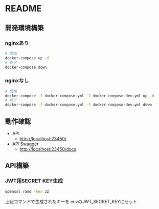 # README

## 開発環境構築

### nginxあり

```.bash
# 開始
docker-compose up -d
# 終了
docker-compose down
```

### nginxなし

```.bash
# 開始
docker-compose -f docker-compose.yml -f docker-compose-dev.yml up -d
# 終了
docker-compose -f docker-compose.yml -f docker-compose-dev.yml down
```

## 動作確認

- API
  - [http://localhost:23450/](http://localhost:23450/)
- API Swagger
  - [http://localhost:23450/docs](http://localhost:23450/docs)

## API構築

### JWT用SECRET KEY生成

```.bash
openssl rand -hex 32
```

上記コマンドで生成されたキーを.envのJWT_SECRET_KEYにセット
